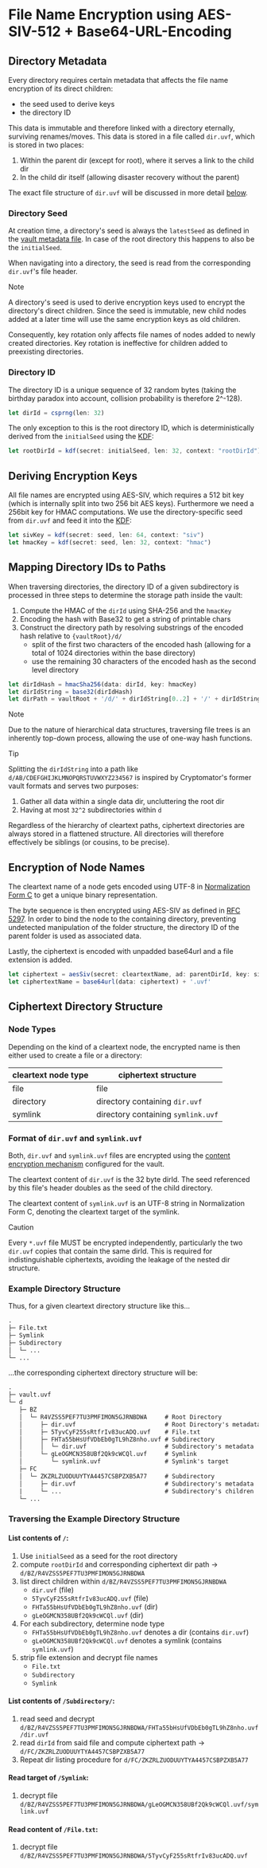 # File Name Encryption using AES-SIV-512 + Base64-URL-Encoding

## Directory Metadata

Every directory requires certain metadata that affects the file name encryption of its direct children:

* the seed used to derive keys
* the directory ID

This data is immutable and therefore linked with a directory eternally, surviving renames/moves. This data is stored in a file called `dir.uvf`, which is stored in two places:
1. Within the parent dir (except for root), where it serves a link to the child dir
2. In the child dir itself (allowing disaster recovery without the parent)

The exact file structure of `dir.uvf` will be discussed in more detail [below](#format-of-diruvf-and-symlinkuvf).

### Directory Seed

At creation time, a directory's seed is always the `latestSeed` as defined in the [vault metadata file](../vault%20metadata/README.md#sensitive-metadata). In case of the root directory this happens to also be the `initialSeed`.

When navigating into a directory, the seed is read from the corresponding `dir.uvf`'s file header.

> [!NOTE]
> A directory's seed is used to derive encryption keys used to encrypt the directory's direct children. Since the seed is immutable, new child nodes added at a later time will use the same encryption keys as old children.
>
> Consequently, key rotation only affects file names of nodes added to newly created directories. Key rotation is ineffective for children added to preexisting directories.

### Directory ID

The directory ID is a unique sequence of 32 random bytes (taking the birthday paradox into account, collision probability is therefore 2^-128).

```ts
let dirId = csprng(len: 32)
```

The only exception to this is the root directory ID, which is deterministically derived from the `initialSeed` using the [KDF](../kdf/README.md):

```ts
let rootDirId = kdf(secret: initialSeed, len: 32, context: "rootDirId")
```

## Deriving Encryption Keys

All file names are encrypted using AES-SIV, which requires a 512 bit key (which is internally split into two 256 bit AES keys). Furthermore we need a 256bit key for HMAC computations. We use the directory-specific seed from `dir.uvf` and feed it into the [KDF](../kdf/README.md):

```ts
let sivKey = kdf(secret: seed, len: 64, context: "siv")
let hmacKey = kdf(secret: seed, len: 32, context: "hmac")
```

## Mapping Directory IDs to Paths

When traversing directories, the directory ID of a given subdirectory is processed in three steps to determine the storage path inside the vault:

1. Compute the HMAC of the `dirId` using SHA-256 and the `hmacKey`
1. Encoding the hash with Base32 to get a string of printable chars
1. Construct the directory path by resolving substrings of the encoded hash relative to `{vaultRoot}/d/`
    * split of the first two characters of the encoded hash (allowing for a total of 1024 directories within the base directory)
    * use the remaining 30 characters of the encoded hash as the second level directory

```ts
let dirIdHash = hmacSha256(data: dirId, key: hmacKey)
let dirIdString = base32(dirIdHash)
let dirPath = vaultRoot + '/d/' + dirIdString[0..2] + '/' + dirIdString[2..32]
```

> [!NOTE]
> Due to the nature of hierarchical data structures, traversing file trees is an inherently top-down process, allowing the use of one-way hash functions.

> [!TIP]
> Splitting the `dirIdString` into a path like `d/AB/CDEFGHIJKLMNOPQRSTUVWXYZ234567` is inspired by Cryptomator's former vault formats and serves two purposes:
> 1. Gather all data within a single data dir, uncluttering the root dir
> 2. Having at most `32^2` subdirectories within `d`

Regardless of the hierarchy of cleartext paths, ciphertext directories are always stored in a flattened structure. All directories will therefore effectively be siblings (or cousins, to be precise).


## Encryption of Node Names

The cleartext name of a node gets encoded using UTF-8 in [Normalization Form C](https://unicode.org/reports/tr15/#Norm*Forms) to get a unique binary representation.

The byte sequence is then encrypted using AES-SIV as defined in [RFC 5297](https://tools.ietf.org/html/rfc5297). In order to bind the node to the containing directory, preventing undetected manipulation of the folder structure, the directory ID of the parent folder is used as associated data.

Lastly, the ciphertext is encoded with unpadded base64url and a file extension is added.

```ts
let ciphertext = aesSiv(secret: cleartextName, ad: parentDirId, key: sivKey)
let ciphertextName = base64url(data: ciphertext) + '.uvf'
```

## Ciphertext Directory Structure

### Node Types

Depending on the kind of a cleartext node, the encrypted name is then either used to create a file or a directory:

| cleartext node type | ciphertext structure                |
|---------------------|-------------------------------------|
| file                | file                                |
| directory           | directory containing `dir.uvf`      |
| symlink             | directory containing `symlink.uvf`  |

### Format of `dir.uvf` and `symlink.uvf`

Both, `dir.uvf` and `symlink.uvf` files are encrypted using the [content encryption mechanism](../file%20content%20encryption/README.md) configured for the vault.

The cleartext content of `dir.uvf` is the 32 byte dirId. The seed referenced by this file's header doubles as the seed of the child directory.

The cleartext content of `symlink.uvf` is an UTF-8 string in Normalization Form C, denoting the cleartext target of the symlink.

> [!CAUTION]
> Every `*.uvf` file MUST be encrypted independently, particularly the two `dir.uvf` copies that contain the same dirId. This is required for indistinguishable ciphertexts, avoiding the leakage of the nested dir structure.

### Example Directory Structure

Thus, for a given cleartext directory structure like this...

```txt
.
├─ File.txt
├─ Symlink
├─ Subdirectory
│  └─ ...
└─ ...
```

...the corresponding ciphertext directory structure will be:

```txt
.
├─ vault.uvf
└─ d
   ├─ BZ
   │  └─ R4VZSS5PEF7TU3PMFIMON5GJRNBDWA     # Root Directory
   │     ├─ dir.uvf                         # Root Directory's metadata
   │     ├─ 5TyvCyF255sRtfrIv83ucADQ.uvf    # File.txt
   │     ├─ FHTa55bHsUfVDbEb0gTL9hZ8nho.uvf # Subdirectory
   │     │  └─ dir.uvf                      # Subdirectory's metadata
   │     └─ gLeOGMCN358UBf2Qk9cWCQl.uvf     # Symlink
   │        └─ symlink.uvf                  # Symlink's target
   ├─ FC
   │  └─ ZKZRLZUODUUYTYA4457CSBPZXB5A77     # Subdirectory
   │     ├─ dir.uvf                         # Subdirectory's metadata
   |     └─ ...                             # Subdirectory's children
   └─ ...
```

### Traversing the Example Directory Structure

#### List contents of `/`:

1. Use `initialSeed` as a seed for the root directory
1. compute `rootDirId` and corresponding ciphertext dir path -> `d/BZ/R4VZSS5PEF7TU3PMFIMON5GJRNBDWA`
1. list direct children within `d/BZ/R4VZSS5PEF7TU3PMFIMON5GJRNBDWA`
    * `dir.uvf` (file)
    * `5TyvCyF255sRtfrIv83ucADQ.uvf` (file)
    * `FHTa55bHsUfVDbEb0gTL9hZ8nho.uvf` (dir)
    * `gLeOGMCN358UBf2Qk9cWCQl.uvf` (dir)
1. For each subdirectory, determine node type
    * `FHTa55bHsUfVDbEb0gTL9hZ8nho.uvf` denotes a dir (contains `dir.uvf`)
    * `gLeOGMCN358UBf2Qk9cWCQl.uvf` denotes a symlink (contains `symlink.uvf`)
1. strip file extension and decrypt file names
    * `File.txt`
    * `Subdirectory`
    * `Symlink`

#### List contents of `/Subdirectory/`:

1. read seed and decrypt `d/BZ/R4VZSS5PEF7TU3PMFIMON5GJRNBDWA/FHTa55bHsUfVDbEb0gTL9hZ8nho.uvf/dir.uvf`
1. read `dirId` from said file and compute ciphertext path -> `d/FC/ZKZRLZUODUUYTYA4457CSBPZXB5A77`
1. Repeat dir listing procedure for `d/FC/ZKZRLZUODUUYTYA4457CSBPZXB5A77`

#### Read target of `/Symlink`:

1. decrypt file `d/BZ/R4VZSS5PEF7TU3PMFIMON5GJRNBDWA/gLeOGMCN358UBf2Qk9cWCQl.uvf/symlink.uvf`

#### Read content of `/File.txt`:

1. decrypt file `d/BZ/R4VZSS5PEF7TU3PMFIMON5GJRNBDWA/5TyvCyF255sRtfrIv83ucADQ.uvf`